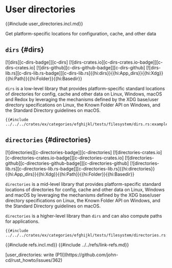 # User directories

{{#include user_directories.incl.md}}

Get platform-specific locations for configuration, cache, and other data

## `dirs` {#dirs}

[![dirs][c-dirs-badge]][c-dirs] [![dirs-crates.io][c-dirs-crates.io-badge]][c-dirs-crates.io] [![dirs-github][c-dirs-github-badge]][c-dirs-github] [![dirs-lib.rs][c-dirs-lib.rs-badge]][c-dirs-lib.rs]{{hi:dirs}}{{hi:App_dirs}}{{hi:Xdg}}{{hi:Path}}{{hi:Folder}}{{hi:Basedir}}

`dirs` is a low-level library that provides platform-specific standard locations of directories for config, cache and other data on Linux, Windows, macOS and Redox by leveraging the mechanisms defined by the XDG base/user directory specifications on Linux, the Known Folder API on Windows, and the Standard Directory guidelines on macOS.

```rust,editable
{{#include ../../../crates/ex/categories/efghijkl/tests/filesystem/dirs.rs:example}}
```

## `directories` {#directories}

[![directories][c-directories-badge]][c-directories] [![directories-crates.io][c-directories-crates.io-badge]][c-directories-crates.io] [![directories-github][c-directories-github-badge]][c-directories-github] [![directories-lib.rs][c-directories-lib.rs-badge]][c-directories-lib.rs]{{hi:directories}}{{hi:App_dirs}}{{hi:Xdg}}{{hi:Path}}{{hi:Folder}}{{hi:Basedir}}

`directories` is a mid-level library that provides platform-specific standard locations of directories for config, cache and other data on Linux, Windows and macOS by leveraging the mechanisms defined by the XDG base/user directory specifications on Linux, the Known Folder API on Windows, and the Standard Directory guidelines on macOS.

`directories` is a higher-level library than `dirs` and can also compute paths for applications.

```rust,editable
{{#include ../../../crates/ex/categories/efghijkl/tests/filesystem/directories.rs:example}}
```

{{#include refs.incl.md}}
{{#include ../../refs/link-refs.md}}

<div class="hidden">
[user_directories: write (P1)](https://github.com/john-cd/rust_howto/issues/362)

</div>
